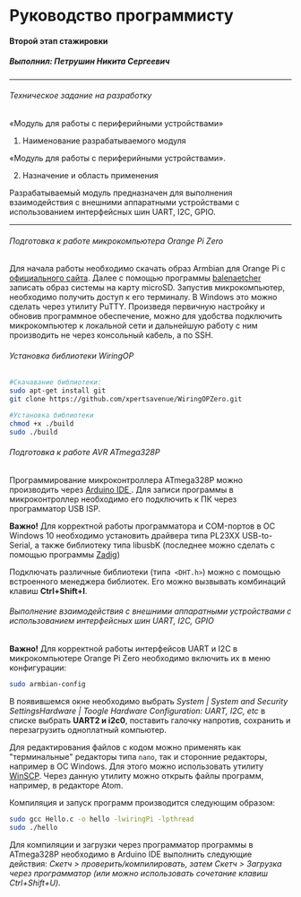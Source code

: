 # Руководство программисту
####  Второй этап стажировки
##### Выполнил: Петрушин Никита Сергеевич

------------

###### Техническое задание на разработку
  «Модуль для работы с периферийными устройствами»

1. Наименование разрабатываемого модуля

«Модуль для работы с периферийными устройствами».

2. Назначение и область применения

Разрабатываемый модуль предназначен для выполнения взаимодействия с
внешними аппаратными устройствами с использованием интерфейсных шин
UART, I2C, GPIO.

------------

###### Подготовка к работе микрокомпьютера Orange Pi Zero
Для начала работы необходимо скачать образ Armbian для Orange Pi с  [официального сайта](https://www.armbian.com/orange-pi-zero/ "официального сайта"). Далее с помощью программы [balenaetcher](https://www.balena.io/etcher/ "balenaetcher") записать образ системы на карту microSD.
Запустив микрокомпьютер, необходимо получить доступ к его терминалу. В Windows это можно сделать через утилиту PuTTY. Произведя первичную настройку и обновив программное обеспечение, можно для удобства подключить микрокомпьютер к локальной сети и дальнейшую работу с ним производить не через консольный кабель, а по SSH.

###### Установка библиотеки WiringOP

```bash
#Скачавание библиотеки:
sudo apt-get install git
git clone https://github.com/xpertsavenue/WiringOPZero.git

#Установка библиотеки
chmod +x ./build
sudo ./build
```

###### Подготовка к работе AVR ATmega328P
Программирование микроконтроллера ATmega328P можно производить через [Arduino IDE ](https://www.arduino.cc/en/software "Arduino IDE ").
Для записи программы в микроконтроллер необходимо его подключить к ПК
через программатор USB ISP.

**Важно!** Для корректной работы программатора и COM-портов в ОС Windows 10 необходимо установить драйвера типа PL23XX USB-to-Serial, а также библиотеку типа libusbK (последнее можно сделать с помощью программы [Zadig](https://zadig.akeo.ie/ "Zadig"))

Подключать различные библиотеки (типа` <DHT.h>`) можно с помощью встроенного менеджера библиотек. Его можно вызвывать комбинаций клавиш **Ctrl+Shift+I**.

###### Выполнение взаимодействия с внешними аппаратными устройствами с использованием интерфейсных шин UART, I2C, GPIO

**Важно!** Для корректной работы интерфейсов UART и I2C в микрокомпьютере Orange Pi Zero необходимо включить их в меню конфигурации:
```bash
sudo armbian-config
```
В появившемся окне необходимо выбрать *System | System and Security
SettingsHardware | Toogle Hardware Configuration: UART, I2C, etc* в списке выбрать
**UART2 и i2c0**, поставить галочку напротив, сохранить и перезагрузить одноплатный компьютер.

Для редактирования файлов с кодом можно применять как "терминальные" редакторы типа `nano`, так и сторонние редакторы, например в ОС Windows. Для этого можно использовать утилиту [WinSCP](https://winscp.net/eng/download.php "WinSCP"). Через данную утилиту можно открыть файлы программ, например, в редакторе Atom.

Компиляция и запуск программ производится следующим образом:

```bash
sudo gcc Hello.c -o hello -lwiringPi -lpthread
sudo ./hello
```
Для компиляции и загрузки через программатор программы в ATmega328P необходимо в Arduino IDE выполнить следующие действия:
*Скетч > проверить/компилировать, затем Скетч > Загрузка через
программатор (или можно использовать сочетание клавиш Ctrl+Shift+U).*
